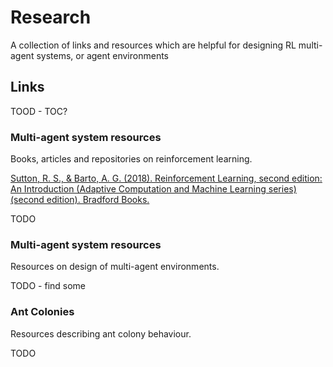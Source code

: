 # Research

A collection of links and resources which are helpful for designing RL multi-agent systems, or agent environments

## Links

TOOD - TOC?

### Multi-agent system resources

Books, articles and repositories on reinforcement learning.

[Sutton, R. S., & Barto, A. G. (2018). Reinforcement Learning, second edition: An Introduction (Adaptive Computation and Machine Learning series) (second edition). Bradford Books.](https://github.com/changwookjun/StudyBook/blob/master/ReinforcementLearningBooks/RLbook2018.pdf)

TODO 

### Multi-agent system resources

Resources on design of multi-agent environments.

TODO - find some

### Ant Colonies

Resources describing ant colony behaviour.

TODO
